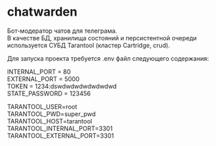 # chatwarden

Бот-модератор чатов для телеграма.  
В качестве БД, хранилища состояний и персистентной очереди используется СУБД Tarantool (кластер Cartridge, crud).  
  
Для запуска проекта требуется .env файл следующего содержания:  
  
INTERNAL_PORT = 80  
EXTERNAL_PORT = 5000  
TOKEN = 1234:dswdwdwdwdwdwdwd  
STATE_PASSWORD = 123456  
  
TARANTOOL_USER=root  
TARANTOOL_PWD=super_pwd  
TARANTOOL_HOST=tarantool  
TARANTOOL_INTERNAL_PORT=3301  
TARANTOOL_EXTERNAL_PORT=3301  
